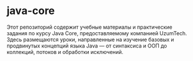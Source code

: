 # java-core
Этот репозиторий содержит учебные материалы и практические задания по курсу Java Core, предоставляемому компанией UzumTech.
Здесь размещаются уроки, направленные на изучение базовых и продвинутых концепций языка Java — от синтаксиса и ООП до коллекций, потоков и обработки исключений.
